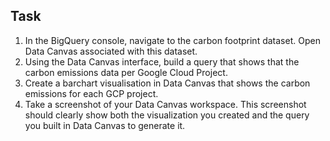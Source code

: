 ## Task

1.  In the BigQuery console, navigate to the carbon footprint dataset. Open Data Canvas associated with this dataset.
2.  Using the Data Canvas interface, build a query that shows that the carbon emissions data per Google Cloud Project. 
3.  Create a barchart visualisation in Data Canvas that shows the carbon emissions for each GCP project.
4.  Take a screenshot of your Data Canvas workspace. This screenshot should clearly show both the visualization you created and the query you built in Data Canvas to generate it. 
